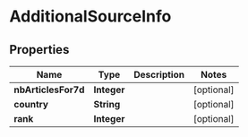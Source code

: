 

# AdditionalSourceInfo


## Properties

| Name | Type | Description | Notes |
|------------ | ------------- | ------------- | -------------|
|**nbArticlesFor7d** | **Integer** |  |  [optional] |
|**country** | **String** |  |  [optional] |
|**rank** | **Integer** |  |  [optional] |



